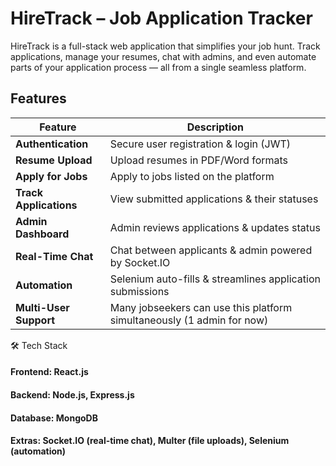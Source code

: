 # HireTrack – Job Application Tracker
HireTrack is a full-stack web application that simplifies your job hunt.
Track applications, manage your resumes, chat with admins, and even automate parts of your application process — all from a single seamless platform.

## Features

| Feature               | Description                                                  |
|------------------------|--------------------------------------------------------------|
| **Authentication**     | Secure user registration & login (JWT)                       |
| **Resume Upload**      | Upload resumes in PDF/Word formats                           |
| **Apply for Jobs**     | Apply to jobs listed on the platform                         |
| **Track Applications** | View submitted applications & their statuses                |
| **Admin Dashboard**    | Admin reviews applications & updates status                 |
| **Real-Time Chat**     | Chat between applicants & admin powered by Socket.IO         |
| **Automation**         | Selenium auto-fills & streamlines application submissions   |
| **Multi-User Support** | Many jobseekers can use this platform simultaneously (1 admin for now)    |


🛠️ Tech Stack
#### Frontend: React.js
#### Backend: Node.js, Express.js
#### Database: MongoDB
#### Extras: Socket.IO (real-time chat), Multer (file uploads), Selenium (automation)
